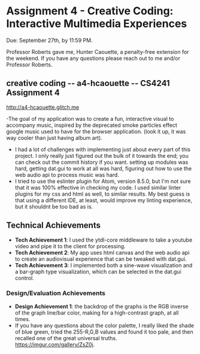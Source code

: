 Assignment 4 - Creative Coding: Interactive Multimedia Experiences
===

Due: September 27th, by 11:59 PM.

Professor Roberts gave me, Hunter Caouette, a penalty-free extension for the weekend. If you have any questions please reach out to me and/or Professor Roberts.


## creative coding -- a4-hcaouette -- CS4241 Assignment 4

http://a4-hcaouette.glitch.me

-The goal of my application was to create a fun, interactive visual to accompany music, inspired by the deprecated smoke particles effect google music used to have for the browser application. (look it up, it was way cooler than just having album art).
- I had a lot of challenges with implementing just about every part of this project. I only really just figured out the bulk of it towards the end; you can check out the commit history if you want. setting up modules was hard, getting dat.gui to work at all was hard, figuring out how to use the web audio api to process music was hard.
- I tried to use the eslinter plugin for Atom, version 8.5.0, but I'm not sure that it was 100% effective in checking my code. I used similar linter plugins for my css and html as well, to similar results. My best guess is that using a different IDE, at least, would improve my linting experience, but it shouldnt be too bad as is.

## Technical Achievements
- **Tech Achievement 1**: I used the ytdl-core middleware to take a youtube video and pipe it to the client for processing.
- **Tech Achievement 2**: My app uses html canvas and the web audio api to create an audiovisual experience that can be tweaked with dat.gui.
- **Tech Achievement 3**: I implemented both a sine-wave visualization and a bar-graph type visualization, which can be selected in the dat.gui control.

### Design/Evaluation Achievements
- **Design Achievement 1**: the backdrop of the graphs is the RGB inverse of the graph line/bar color, making for a high-contrast graph, at all times.
- If you have any questions about the color palette, I really liked the shade of blue green, tried the 255-R,G,B values and found it too pale, and then recalled one of the great universal truths. https://imgur.com/gallery/ZsZ0j.

